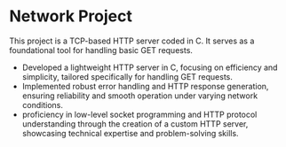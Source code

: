 # Network Project

This project is a TCP-based HTTP server coded in C. It serves as a foundational tool for handling basic GET requests.

* Developed a lightweight HTTP server in C, focusing on efficiency and simplicity, tailored specifically for
handling GET requests.
* Implemented robust error handling and HTTP response generation, ensuring reliability and smooth
operation under varying network conditions.
* proficiency in low-level socket programming and HTTP protocol understanding through the
creation of a custom HTTP server, showcasing technical expertise and problem-solving skills.

